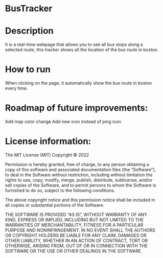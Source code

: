 # BusTracker
# Description
It is a real-time webpage that allows you to see all bus stops along a selected route, this tracker shows all the location of the bus route in boston.

# How to run
When clicking on the page, it automatically show the bus route in boston every time.

# Roadmap of future improvements: 
Add map color change
Add new icon instead of ping icon

# License information: 
The MIT License (MIT)
Copyright © 2022 <copyright holders>

Permission is hereby granted, free of charge, to any person obtaining a copy of this software and associated documentation files (the “Software”), to deal in the Software without restriction, including without limitation the rights to use, copy, modify, merge, publish, distribute, sublicense, and/or sell copies of the Software, and to permit persons to whom the Software is furnished to do so, subject to the following conditions:

The above copyright notice and this permission notice shall be included in all copies or substantial portions of the Software.

THE SOFTWARE IS PROVIDED “AS IS”, WITHOUT WARRANTY OF ANY KIND, EXPRESS OR IMPLIED, INCLUDING BUT NOT LIMITED TO THE WARRANTIES OF MERCHANTABILITY, FITNESS FOR A PARTICULAR PURPOSE AND NONINFRINGEMENT. IN NO EVENT SHALL THE AUTHORS OR COPYRIGHT HOLDERS BE LIABLE FOR ANY CLAIM, DAMAGES OR OTHER LIABILITY, WHETHER IN AN ACTION OF CONTRACT, TORT OR OTHERWISE, ARISING FROM, OUT OF OR IN CONNECTION WITH THE SOFTWARE OR THE USE OR OTHER DEALINGS IN THE SOFTWARE.

